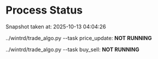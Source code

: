 # Process Status

Snapshot taken at: 2025-10-13 04:04:26

../wintrd/trade_algo.py --task price_update: **NOT RUNNING**

../wintrd/trade_algo.py --task buy_sell: **NOT RUNNING**

